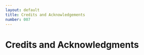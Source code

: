 ```yaml
---
layout: default
title: Credits and Acknowledgements
number: 007 
---
```


# Credits and Acknowledgments
